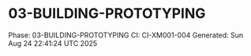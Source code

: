 # 03-BUILDING-PROTOTYPING
Phase: 03-BUILDING-PROTOTYPING
CI: CI-XM001-004
Generated: Sun Aug 24 22:41:24 UTC 2025
